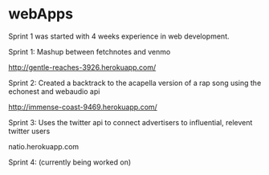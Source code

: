 webApps
=======

Sprint 1 was started with 4 weeks experience in web development. 


Sprint 1: 
Mashup between fetchnotes and venmo

http://gentle-reaches-3926.herokuapp.com/

Sprint 2: 
Created a backtrack to the acapella version of a rap song using the echonest and webaudio api

http://immense-coast-9469.herokuapp.com/

Sprint 3: 
Uses the twitter api to connect advertisers to influential, relevent twitter users

natio.herokuapp.com

Sprint 4:
(currently being worked on)